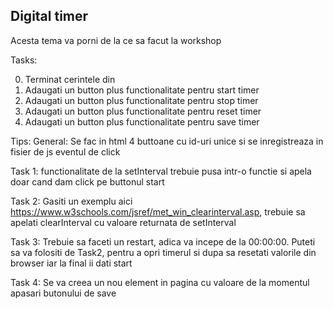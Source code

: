 ## Digital timer

Acesta tema va porni de la ce sa facut la workshop

Tasks:

0. Terminat cerintele din 
1. Adaugati un button plus functionalitate pentru start timer
2. Adaugati un button plus functionalitate pentru stop timer
3. Adaugati un button plus functionalitate pentru reset timer
4. Adaugati un button plus functionalitate pentru save timer

Tips:
General: Se fac in html 4 buttoane cu id-uri unice si se inregistreaza in fisier de js eventul de click

Task 1: functionalitate de la setInterval trebuie pusa intr-o functie si apela doar cand dam click pe buttonul start

Task 2: Gasiti un exemplu aici https://www.w3schools.com/jsref/met_win_clearinterval.asp, trebuie sa apelati clearInterval cu valoare returnata de setInterval

Task 3: Trebuie sa faceti un restart, adica va incepe de la 00:00:00. Puteti sa va folositi de Task2, pentru a opri timerul si dupa sa resetati valorile din browser iar la final ii dati start

Task 4: Se va creea un nou element in pagina cu valoare de la momentul apasari butonului de save

